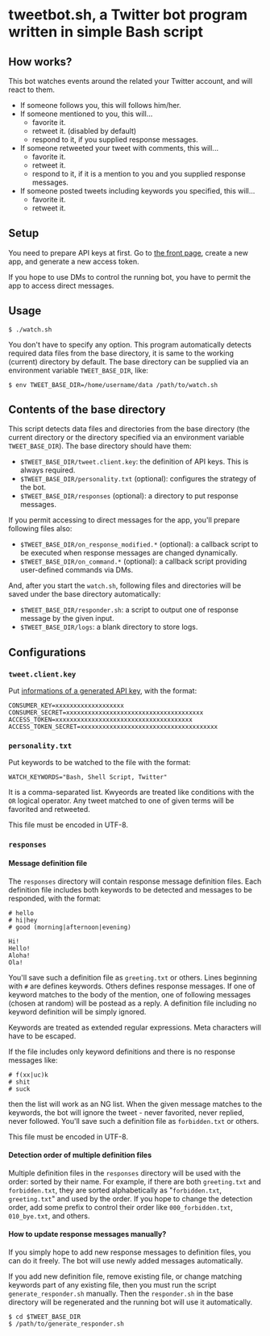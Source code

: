 # tweetbot.sh, a Twitter bot program written in simple Bash script

## How works?

This bot watches events around the related your Twitter account, and will react to them.

 * If someone follows you, this will follows him/her.
 * If someone mentioned to you, this will...
   * favorite it.
   * retweet it. (disabled by default)
   * respond to it, if you supplied response messages.
 * If someone retweeted your tweet with comments, this will...
   * favorite it.
   * retweet it.
   * respond to it, if it is a mention to you and you supplied response messages.
 * If someone posted tweets including keywords you specified, this will...
   * favorite it.
   * retweet it.

## Setup

You need to prepare API keys at first.
Go to [the front page](https://apps.twitter.com/), create a new app, and generate a new access token.

If you hope to use DMs to control the running bot, you have to permit the app to access direct messages.

## Usage

~~~
$ ./watch.sh
~~~

You don't have to specify any option.
This program automatically detects required data files from the base directory, it is same to the working (current) directory by default.
The base directory can be supplied via an environment variable `TWEET_BASE_DIR`, like:

~~~
$ env TWEET_BASE_DIR=/home/username/data /path/to/watch.sh
~~~

## Contents of the base directory

This script detects data files and directories from the base directory (the current directory or the directory specified via an environment variable `TWEET_BASE_DIR`).
The base directory should have them:

 * `$TWEET_BASE_DIR/tweet.client.key`: the definition of API keys. This is always required.
 * `$TWEET_BASE_DIR/personality.txt` (optional): configures the strategy of the bot.
 * `$TWEET_BASE_DIR/responses` (optional): a directory to put response messages.

If you permit accessing to direct messages for the app, you'll prepare following files also:

 * `$TWEET_BASE_DIR/on_response_modified.*` (optional): a callback script to be executed when response messages are changed dynamically.
 * `$TWEET_BASE_DIR/on_command.*` (optional): a callback script providing user-defined commands via DMs.

And, after you start the `watch.sh`, following files and directories will be saved under the base directory automatically:

 * `$TWEET_BASE_DIR/responder.sh`: a script to output one of response message by the given input.
 * `$TWEET_BASE_DIR/logs`: a blank directory to store logs.


## Configurations

### `tweet.client.key`

Put [informations of a generated API key](https://apps.twitter.com/), with the format:

~~~
CONSUMER_KEY=xxxxxxxxxxxxxxxxxxx
CONSUMER_SECRET=xxxxxxxxxxxxxxxxxxxxxxxxxxxxxxxxxxxxxx
ACCESS_TOKEN=xxxxxxxxxxxxxxxxxxxxxxxxxxxxxxxxxxxxxx
ACCESS_TOKEN_SECRET=xxxxxxxxxxxxxxxxxxxxxxxxxxxxxxxxxxxxxx
~~~


### `personality.txt`


Put keywords to be watched to the file with the format:

~~~
WATCH_KEYWORDS="Bash, Shell Script, Twitter"
~~~

It is a comma-separated list.
Kwyeords are treated like conditions with the `OR` logical operator.
Any tweet matched to one of given terms will be favorited and retweeted.

This file must be encoded in UTF-8.


### `responses`

#### Message definition file

The `responses` directory will contain response message definition files.
Each definition file includes both keywords to be detected and messages to be responded, with the format:

~~~
# hello
# hi|hey
# good (morning|afternoon|evening)

Hi!
Hello!
Aloha!
Ola!
~~~

You'll save such a definition file as `greeting.txt` or others.
Lines beginning with `#` are defines keywords.
Others defines response messages.
If one of keyword matches to the body of the mention, one of following messages (chosen at random) will be postead as a reply.
A definition file including no keyword definition will be simply ignored.

Keywords are treated as extended regular expressions.
Meta characters will have to be escaped.

If the file includes only keyword definitions and there is no response messages like:

~~~
# f(xx|uc)k
# shit
# suck
~~~

then the list will work as an NG list.
When the given message matches to the keywords, the bot will ignore the tweet - never favorited, never replied, never followed.
You'll save such a definition file as `forbidden.txt` or others.

This file must be encoded in UTF-8.


#### Detection order of multiple definition files

Multiple definition files in the `responses` directory will be used with the order: sorted by their name.
For example, if there are both `greeting.txt` and `forbidden.txt`, they are sorted alphabetically as "`forbidden.txt`, `greeting.txt`" and used by the order.
If you hope to change the detection order, add some prefix to control their order like `000_forbidden.txt`, `010_bye.txt`, and others.


#### How to update response messages manually?

If you simply hope to add new response messages to definition files, you can do it freely.
The bot will use newly added messages automatically.

If you add new definition file, remove existing file, or change matching keywords part of any existing file, then you must run the script `generate_responder.sh` manually.
Then the `responder.sh` in the base directory will be regenerated and the running bot will use it automatically.

~~~
$ cd $TWEET_BASE_DIR
$ /path/to/generate_responder.sh
~~~

